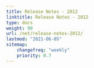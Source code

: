 ```yaml
---
title: Release Notes - 2012
linktitle: Release Notes - 2012
type: docs
weight: 90
url: /net/release-notes-2012/
lastmod: "2021-06-05"
sitemap:
    changefreq: "weekly"
    priority: 0.7
---
```




